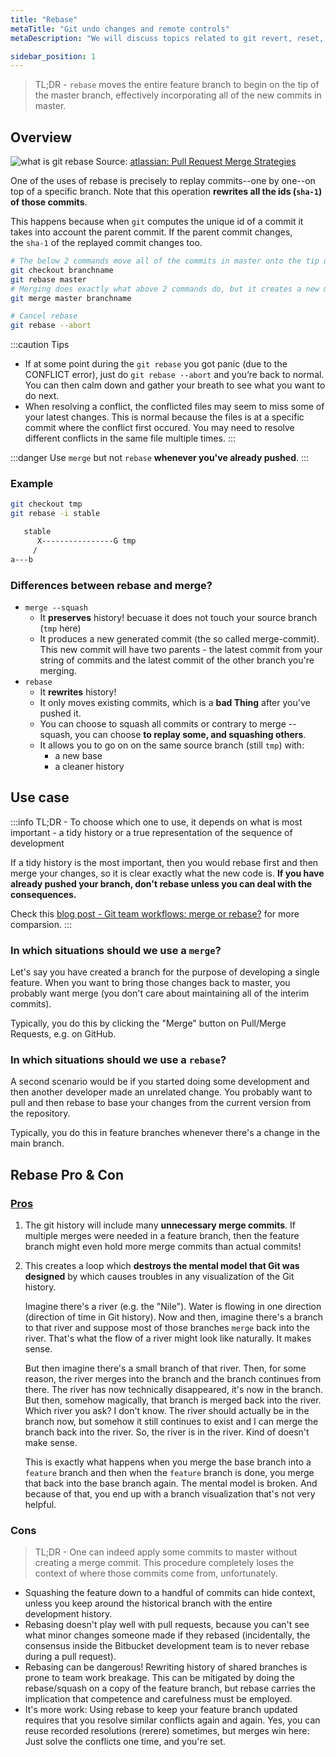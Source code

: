 ```yaml
---
title: "Rebase"
metaTitle: "Git undo changes and remote controls"
metaDescription: "We will discuss topics related to git revert, reset, rebase, stash, fetch, pull, push and merge."

sidebar_position: 1
---
```


> TL;DR - `rebase` moves the entire feature branch to begin on the tip of the master branch, effectively incorporating all of the new commits in master.

## Overview

![what is git rebase](/img/software-development/version-control/rebase.png)
Source: [atlassian: Pull Request Merge Strategies](https://blog.developer.atlassian.com/pull-request-merge-strategies-the-great-debate/)


One of the uses of rebase is precisely to replay commits--one by one--on top of a specific branch. Note that this operation **rewrites all the ids (`sha-1`) of those commits**.

This happens because when `git` computes the unique id of a commit it takes into account the parent commit. If the parent commit changes, the `sha-1` of the replayed commit changes too.

```bash
# The below 2 commands move all of the commits in master onto the tip of branchname.
git checkout branchname
git rebase master
# Merging does exactly what above 2 commands do, but it creates a new merge commit. 
git merge master branchname

# Cancel rebase
git rebase --abort
```

:::caution Tips
- If at some point during the `git rebase` you got panic (due to the CONFLICT error), just do `git rebase --abort` and you’re back to normal. You can then calm down and gather your breath to see what you want to do next.
- When resolving a conflict, the conflicted files may seem to miss some of your latest changes. This is normal because the files is at a specific commit where the conflict first occured. You may need to resolve different conflicts in the same file multiple times.
:::

:::danger
Use `merge` but not `rebase` **whenever you've already pushed**.
:::

### Example

```bash
git checkout tmp
git rebase -i stable

   stable
      X----------------G tmp
     /
a---b
```

### Differences between rebase and merge?

- `merge --squash`
    - It **preserves** history! becuase it does not touch your source branch (`tmp` here)
    - It produces a new generated commit (the so called merge-commit). 
    This new commit will have two parents - the latest commit from your string of commits and the latest commit of the other branch you're merging.
- `rebase`
    - It **rewrites** history!
    - It only moves existing commits, which is a **bad Thing** after you've pushed it.
    - You can choose to squash all commits or contrary to merge --squash, you can choose **to replay some, and squashing others**.
    - It allows you to go on on the same source branch (still `tmp`) with:
        - a new base
        - a cleaner history
## Use case

:::info TL;DR - 
To choose which one to use, it depends on what is most important - a tidy history or a true representation of the sequence of development

If a tidy history is the most important, then you would rebase first and then merge your changes, so it is clear exactly what the new code is. **If you have already pushed your branch, don't rebase unless you can deal with the consequences.**

Check this [blog post - Git team workflows: merge or rebase?](https://www.atlassian.com/git/articles/git-team-workflows-merge-or-rebase) for more comparsion.
:::


### In which situations should we use a `merge`?
Let's say you have created a branch for the purpose of developing a single feature. When you want to bring those changes back to master, you probably want merge (you don't care about maintaining all of the interim commits).

Typically, you do this by clicking the "Merge" button on Pull/Merge Requests, e.g. on GitHub.

### In which situations should we use a `rebase`?
A second scenario would be if you started doing some development and then another developer made an unrelated change. You probably want to pull and then rebase to base your changes from the current version from the repository.

Typically, you do this in feature branches whenever there's a change in the main branch.

## Rebase Pro & Con

### [Pros](https://stackoverflow.com/questions/804115/when-do-you-use-git-rebase-instead-of-git-merge#:~:text=Use%20rebase%20whenever%20you%20want,change%20in%20the%20main%20branch.)

1. The git history will include many **unnecessary merge commits**. If multiple merges were needed in a feature branch, then the feature branch might even hold more merge commits than actual commits!

2. This creates a loop which **destroys the mental model that Git was designed** by which causes troubles in any visualization of the Git history.

    Imagine there's a river (e.g. the "Nile"). Water is flowing in one direction (direction of time in Git history). Now and then, imagine there's a branch to that river and suppose most of those branches `merge` back into the river. That's what the flow of a river might look like naturally. It makes sense.

    But then imagine there's a small branch of that river. Then, for some reason, the river merges into the branch and the branch continues from there. The river has now technically disappeared, it's now in the branch. But then, somehow magically, that branch is merged back into the river. Which river you ask? I don't know. The river should actually be in the branch now, but somehow it still continues to exist and I can merge the branch back into the river. So, the river is in the river. Kind of doesn't make sense.

    This is exactly what happens when you merge the base branch into a `feature` branch and then when the `feature` branch is done, you merge that back into the base branch again. The mental model is broken. And because of that, you end up with a branch visualization that's not very helpful.

### Cons

> TL;DR - One can indeed apply some commits to master without creating a merge commit. This procedure completely loses the context of where those commits come from, unfortunately.

- Squashing the feature down to a handful of commits can hide context, unless you keep around the historical branch with the entire development history.
- Rebasing doesn't play well with pull requests, because you can't see what minor changes someone made if they rebased (incidentally, the consensus inside the Bitbucket development team is to never rebase during a pull request).
- Rebasing can be dangerous! Rewriting history of shared branches is prone to team work breakage. This can be mitigated by doing the rebase/squash on a copy of the feature branch, but rebase carries the implication that competence and carefulness must be employed.
- It's more work: Using rebase to keep your feature branch updated requires that you resolve similar conflicts again and again. Yes, you can reuse recorded resolutions (rerere) sometimes, but merges win here: Just solve the conflicts one time, and you're set.
